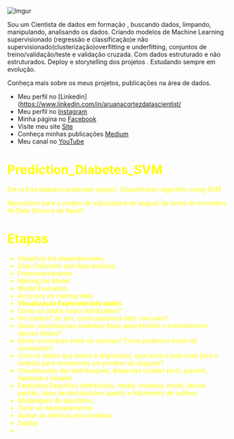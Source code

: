

![Imgur](https://i.imgur.com/uIJxZZj.png)

Sou um Cientista de dados em formação , buscando dados, limpando, manipulando, analisando os dados. Criando modelos de Machine Learning supervisionado (regressão e classificação)e não supervisionado(clusterização)overfitting e underfitting, conjuntos de treino/validação/teste e validação cruzada. Com dados estruturado e não estruturados. Deploy e storytelling dos projetos . Estudando sempre em evolução.


Conheça mais sobre os meus projetos, publicações na área de dados.
* Meu perfil no [Linkedin](https://www.linkedin.com/in/aruanacortezdatascientist/
* Meu perfil no [Instagram](https://www.instagram.com/aruanacortez_dev/)
* Minha página no [Facebook](https://www.facebook.com/aruanacortez.lucena/)
* Visite meu site [Site](https://www.aruanacortezdev.com.br)
* Conheça minhas publicações [Medium](https://aruanacortezdev.medium.com/)
* Meu canal no [YouTube](https://www.youtube.com/channel/UCdpeqZIZ1JGZk2PywYTcQdw)


#  <font color='yellow'>Prediction_Diabetes_SVM
Ent to End diabetes prediction project, Classification algorithm using SVM

Repositório para o projeto de calculadora de aluguel da turma de novembro de Data Science da Awari!
 # Etapas
 
 * Importing the dependenceies
 * Data Collection and data Analisys.
 * Preprocessamento
 * Making the Model
 * Model Evaluation
 * Accuracy on training data 
 * **Visualização Exploratóriade dados**
 * *Como os dados estão distribuídos?*
 * *Há outliers? Se sim, como podemos lidar com eles?*
 * *Quais visualizações podemos fazer para facilitar o entendimento desses dados?*
 * *Existe correlação entre as colunas? Como podemos medir tal correlação?*
 * *Com os dados que temos à disposição, qual seria o jeito mais fácil e simples para montarmos um preditor de aluguéis?*
 * Visualizações das distribuições, dispersão (scatter plot), pairplot, heatmap e boxplot.
 * Estatistica Descritiva distribuição, média, mediana, moda, desvio padrão, tipos de distribuições quartis e tratamento de outliers.
 * Modelagem do algoritimo.
 * Tunar os hiperparametros
 * Avaliar as métricas dos modelos 
 * Deploy
 * 
